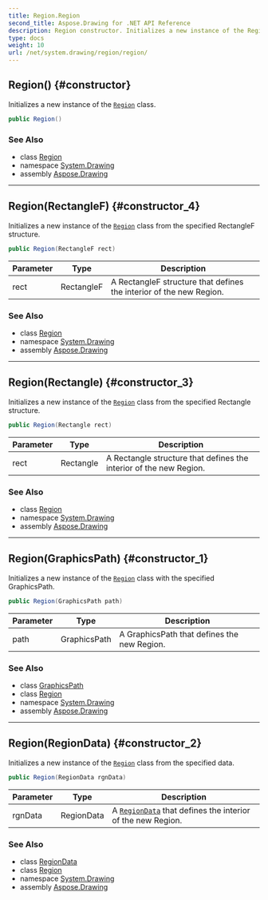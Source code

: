 ```yaml
---
title: Region.Region
second_title: Aspose.Drawing for .NET API Reference
description: Region constructor. Initializes a new instance of the Region class
type: docs
weight: 10
url: /net/system.drawing/region/region/
---
```

## Region() {#constructor}

Initializes a new instance of the [`Region`](../) class.

```csharp
public Region()
```

### See Also

* class [Region](../)
* namespace [System.Drawing](../../region/)
* assembly [Aspose.Drawing](../../../)

---

## Region(RectangleF) {#constructor_4}

Initializes a new instance of the [`Region`](../) class from the specified RectangleF structure.

```csharp
public Region(RectangleF rect)
```

| Parameter | Type | Description |
| --- | --- | --- |
| rect | RectangleF | A RectangleF structure that defines the interior of the new Region. |

### See Also

* class [Region](../)
* namespace [System.Drawing](../../region/)
* assembly [Aspose.Drawing](../../../)

---

## Region(Rectangle) {#constructor_3}

Initializes a new instance of the [`Region`](../) class from the specified Rectangle structure.

```csharp
public Region(Rectangle rect)
```

| Parameter | Type | Description |
| --- | --- | --- |
| rect | Rectangle | A Rectangle structure that defines the interior of the new Region. |

### See Also

* class [Region](../)
* namespace [System.Drawing](../../region/)
* assembly [Aspose.Drawing](../../../)

---

## Region(GraphicsPath) {#constructor_1}

Initializes a new instance of the [`Region`](../) class with the specified GraphicsPath.

```csharp
public Region(GraphicsPath path)
```

| Parameter | Type | Description |
| --- | --- | --- |
| path | GraphicsPath | A GraphicsPath that defines the new Region. |

### See Also

* class [GraphicsPath](../../../system.drawing.drawing2d/graphicspath/)
* class [Region](../)
* namespace [System.Drawing](../../region/)
* assembly [Aspose.Drawing](../../../)

---

## Region(RegionData) {#constructor_2}

Initializes a new instance of the [`Region`](../) class from the specified data.

```csharp
public Region(RegionData rgnData)
```

| Parameter | Type | Description |
| --- | --- | --- |
| rgnData | RegionData | A [`RegionData`](../../../system.drawing.drawing2d/regiondata/) that defines the interior of the new Region. |

### See Also

* class [RegionData](../../../system.drawing.drawing2d/regiondata/)
* class [Region](../)
* namespace [System.Drawing](../../region/)
* assembly [Aspose.Drawing](../../../)


